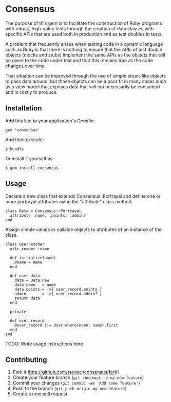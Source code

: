 # Consensus

The purpose of this gem is to facilitate the construction of Ruby
programs with robust, high-value tests through the creation of
data classes with specific APIs that are used both in production
and as test doubles in tests.

A problem that frequently arises when testing code in a dynamic
language such as Ruby is that there is nothing to ensure that
the APIs of test double objects (mocks and stubs) implement the
same APIs as the objects that will be given to the code under test
and that this remains true as the code changes over time.

That situation can be improved through the use of simple struct-like
objects to pass data around, but those objects can be a poor
fit in many cases such as a view model that exposes data that will
not necessarily be consumed and is costly to produce.

## Installation

Add this line to your application's Gemfile:

    gem 'consensus'

And then execute:

    $ bundle

Or install it yourself as:

    $ gem install consensus

## Usage

Declare a new class that extends Consensus::Portrayal and define
one or more portrayal attributes using the "attribute" class
method.

    class Data < Consensus::Portrayal
      attribute :name, :points, :admin?
    end

Assign simple values or callable objects to attributes of an
instance of the class.

    class UserFetcher
      attr_reader :name

      def initialize(name)
        @name = name
      end

      def user_data
        data = Data.new
        data.name   = name
        data.points = ->{ user_record.points }
        admin       = ->{ user_record.admin? }
        return data
      end

      private

      def user_record
        @user_record ||= User.where(name: name).first
      end
    end

TODO: Write usage instructions here

## Contributing

1. Fork it (http://github.com/stevecj/consensus/fork)
2. Create your feature branch (`git checkout -b my-new-feature`)
3. Commit your changes (`git commit -am 'Add some feature'`)
4. Push to the branch (`git push origin my-new-feature`)
5. Create a new pull request
